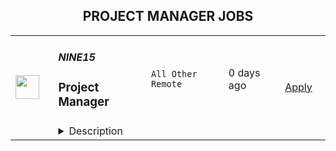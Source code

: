 <div align="center"><h2>PROJECT MANAGER JOBS</h2></div><table><tr>
                <td width="100" height="100" rowspan="2">
                    <img src="https://wwr-pro.s3.amazonaws.com/logos/0081/8706/logo.gif" width="38px" height="auto">
                </td>
                <td width="300">
                    <h5>NINE15</h5>
                    <h3> Project Manager</h3>
                </td>
                <td width="300">
                    <code>All Other Remote</code>
                </td>
                <td width="200">
                <text>0 days ago</text>
                </td>
                <td width="100" rowspan="2">
                <a href="https://weworkremotely.com/remote-jobs/nine15-project-manager" align="right" target="_blank">Apply</a>
                </td>
            </tr>
            <tr>
                <td colspan="3">
                <details><summary>Description</summary>
                <img src="https://we-work-remotely.imgix.net/logos/0081/8706/logo.gif?ixlib=rails-4.0.0&w=50&h=50&dpr=2&fit=fill&auto=compress" />

<p>
  <strong>Headquarters:</strong> San Diego
    <br /><strong>URL:</strong> <a href="https://NINE15.com">https://NINE15.com</a>
</p>

<div>NINE15 is in immediate search for an experienced Shopify Project Manager for their Shopify Plus Agency.  <br><br>This position can sit permanently remote and will focus on taking ownership over the management of day to day projects for a busy design and development agency’s schedule.  <br><br><strong>Overall Responsibilities<br></strong><br>As a Project Manager you are responsible for the final quality and delivery of development and/or design project, thus ensuring it's on time, within budget, and to the client's satisfaction<br><br><strong>Perks:</strong>
</div><ul>
<li>Competitive salary</li>
<li>Medical, Dental, Vision benefits</li>
<li>401k retirement plan</li>
<li>Paid holidays</li>
<li>Unlimited PTO</li>
</ul><div>
<br><strong>What you will be doing:</strong>
</div><ul>
<li>Lead daily standup meetings with Design and Development Team </li>
<li>Monitor and own the scheduling and prioritization process of incoming and outgoing feature requests, ensuring they are made in time for scheduled product releases and client launches within scope. </li>
<li>Work with designer and developers to set up environments, review code, and ensure quality standards in all aspects of the design and/or development and launch process</li>
<li>Meet on weekly or monthly cadence with clients to discuss and track project status </li>
</ul><div>
<br><strong>What you will need:</strong>
</div><ul>
<li>Minimum 3+ years of professional experience (Agency experience a plus but not required) </li>
<li>Ability to work on Central (CT) or Pacific Time (PT)</li>
<li>Hands-on Shopify experience</li>
<li>Basic knowledge of HTML and general knowledge of business, technology fields. </li>
<li>Experience working in Project Management Tools such as Asana, Monday, Trello </li>
</ul>

<p><strong>To apply:</strong> <a href="https://weworkremotely.com/remote-jobs/nine15-project-manager">https://weworkremotely.com/remote-jobs/nine15-project-manager</a></p>

                </details>
                </td>
            </tr>,<tr>
                <td width="100" height="100" rowspan="2">
                    <img src="https://wwr-pro.s3.amazonaws.com/logos/0081/8659/logo.gif" width="38px" height="auto">
                </td>
                <td width="300">
                    <h5>Photobooth Supply Co</h5>
                    <h3> Customer Teams Project Manager</h3>
                </td>
                <td width="300">
                    <code>Management and Finance</code>
                </td>
                <td width="200">
                <text>13 days ago</text>
                </td>
                <td width="100" rowspan="2">
                <a href="https://weworkremotely.com/listings/photobooth-supply-co-customer-teams-project-manager" align="right" target="_blank">Apply</a>
                </td>
            </tr>
            <tr>
                <td colspan="3">
                <details><summary>Description</summary>
                <img src="https://we-work-remotely.imgix.net/logos/0081/8659/logo.gif?ixlib=rails-4.0.0&w=50&h=50&dpr=2&fit=fill&auto=compress" />

<p>
  <strong>Headquarters:</strong> Santa Ana, California, United States
    <br /><strong>URL:</strong> <a href="http://www.photoboothsupplyco.com">http://www.photoboothsupplyco.com</a>
</p>

<p>Do you thrive in organizing complicated projects? Does working with cutting edge technology sound like your kinda Monday? ☕️  Oh boy, do we have a job for you. Bonus points if you also have a fascination for how the Events Industry works behind the scenes!</p>
<p>We at <a href="https://photoboothsupplyco.com/" class="external">Photobooth Supply Co</a> are searching for an organized and motivated Customer Facing Project Manager to work with various customer facing teams within our company. Our ideal candidate has prior experience in project management and product launches, experience working with customer facing teams, and is comfortable with a fully remote team - spread throughout the world!</p>
<p>You would be coordinating everything required to advertise, support, and educate our clients on our new products. 🤩</p>
<p><br></p>
<h3>Goals</h3>
<ul><li>Ensure all Customer Facing teams are executing their projects on time and with impeccable quality</li></ul>
<h3><br></h3>
<h3>Responsibilities</h3>
<ul> <li>Oversee customer facing projects related to all new and existing PBSCO products for the following departments:<ul> <li>Customer Experience (Support)</li> <li>Customer Success</li> <li>Sales</li> <li>Marketing - internal and external partners</li> <li>Content - including our internal team and external partners</li> </ul> </li> <li>Manage these projects and team members by:<ul> <li>Maintaining and refining our project management tool for these teams</li> <li>Facilitate necessary meetings on these projects: take notes, lead meeting, record action items</li> <li>Attend relevant department meetings to ensure alignment on projects within team's day-to-day roles</li> <li>Using team capacities, you would be responsible for determining timelines and realistic deadlines for each team member and project</li> </ul> </li> <li>Primary Liaison for Product Related Projects<ul> <li>Main point of contact to communicate with all relevant Directors on team member progress within each department</li> <li>Main point of contact to communicate on the Product Launch progress and needs</li> </ul> </li> <li>Oversee all relevant SOPs and workflows for supporting and launching Products<ul> <li>Create &amp; update workflows and SOPs when needed</li> <li>Regular review of team members utilizing SOPs and addressing as needed</li> <li>Ensure the team adheres to all Product related SOPs laid out by Dev and Product Teams</li> </ul> </li> <li>Track &amp; Manage Project Based Metrics<ul> <li>Use &amp; manage metric systems within our dedicated project management tools</li> <li>Be familiar with typical project management metrics and how to use them for forecasting</li> </ul> </li> <li>Maintaining Product Support for Customer Facing Teams <ul> <li>Managing the needs of updating KBAs, website pages,  workflows, FAQs — assigning these tasks and managing</li> </ul> </li> </ul>
<p><strong>Requirements</strong></p>
<ul> <li>Most importantly, you MUST be kind, respectful, and thoughtful. Strong opinions are very welcome. Jerks are not.</li> <li>Project management</li> <li>Project management applications</li> <li>Communicating with our fully distributed teams with excellent skill and care</li> <li>Strong familiarity with standard project management workflows and SOPs</li> <li>Proven creativity to meet deadlines despite all odds being against you</li> </ul>
<p><strong>Benefits</strong></p>
<p>🏥 Health Benefits</p>
<p>👴 401K for California Based Employees</p>
<p>📚 Education Stipend</p>
<p>💻 Remote Work</p>
<p>💰 Bonus Plan</p>
<p>🏝️ Annual Retreat</p>
<p>✈️ Generous PTO and Holiday Schedule</p>
<p>💼 Quarterly Financial Meetings</p>
<p>📊 Open Book Management<br></p>
<p>💪 Intimate Team</p>

<p><strong>To apply:</strong> <a href="https://weworkremotely.com/remote-jobs/photobooth-supply-co-customer-teams-project-manager">https://weworkremotely.com/remote-jobs/photobooth-supply-co-customer-teams-project-manager</a></p>

                </details>
                </td>
            </tr></table>